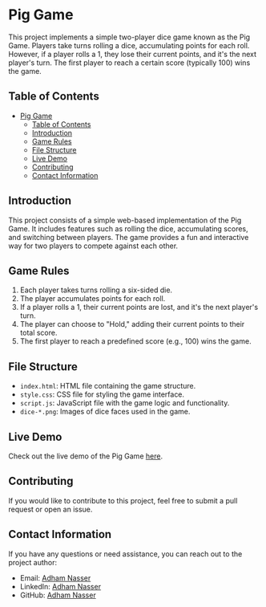 # Pig Game

This project implements a simple two-player dice game known as the Pig Game. Players take turns rolling a dice, accumulating points for each roll. However, if a player rolls a 1, they lose their current points, and it's the next player's turn. The first player to reach a certain score (typically 100) wins the game.

## Table of Contents
- [Pig Game](#pig-game)
  - [Table of Contents](#table-of-contents)
  - [Introduction](#introduction)
  - [Game Rules](#game-rules)
  - [File Structure](#file-structure)
  - [Live Demo](#live-demo)
  - [Contributing](#contributing)
  - [Contact Information](#contact-information)

## Introduction

This project consists of a simple web-based implementation of the Pig Game. It includes features such as rolling the dice, accumulating scores, and switching between players. The game provides a fun and interactive way for two players to compete against each other.

## Game Rules

1. Each player takes turns rolling a six-sided die.
2. The player accumulates points for each roll.
3. If a player rolls a 1, their current points are lost, and it's the next player's turn.
4. The player can choose to "Hold," adding their current points to their total score.
5. The first player to reach a predefined score (e.g., 100) wins the game.

## File Structure

- `index.html`: HTML file containing the game structure.
- `style.css`: CSS file for styling the game interface.
- `script.js`: JavaScript file with the game logic and functionality.
- `dice-*.png`: Images of dice faces used in the game.

## Live Demo

Check out the live demo of the Pig Game [here](https://pig-game-flax.vercel.app/).

## Contributing

If you would like to contribute to this project, feel free to submit a pull request or open an issue.

## Contact Information

If you have any questions or need assistance, you can reach out to the project author:

- Email: [Adham Nasser](mailto:adhamxiii22@gmail.com)
- LinkedIn: [Adham Nasser](https://www.linkedin.com/in/adhamxiii/)
- GitHub: [Adham Nasser](https://github.com/Adhamxiii)